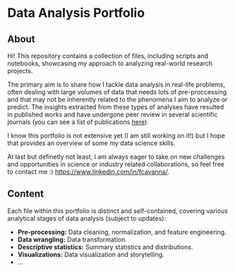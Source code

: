 # Data Analysis Portfolio 

## About

Hi! This repository contains a collection of files, including scripts and notebooks, showcasing my approach to analyzing real-world research projects.

The primary aim is to share how I tackle data analysis in real-life problems, often dealing with large volumes of data that needs lots of pre-proccessing and that may not be inherently related to the phenomena I aim to analyze or predict. The insights extracted from these types of analyses have resulted in published works and have undergone peer review in several scientific journals (you can see a list of publications [here](https://bit.ly/43t2L1R)).

I know this portfolio is not extensive yet (I am still working on it!) but I hope that provides an overview of some my data science skills. 

At last but definetly not least, I am always eager to take on new challenges and opportunities in science or industry related collaborations, so feel free to contact me :)  https://www.linkedin.com/in/fcavanna/.

## Content

Each file within this portfolio is distinct and self-contained, covering various analytical stages of data analysis (subject to updates):

- **Pre-processing:** Data cleaning, normalization, and feature engineering.
- **Data wrangling:** Data transformation.
- **Descriptive statistics:** Summary statistics and distributions.
- **Visualizations:** Data visualization and storytelling.
- ...
